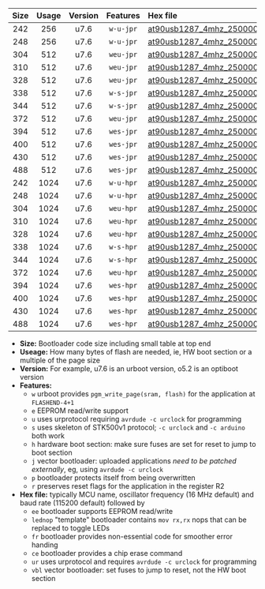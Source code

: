 |Size|Usage|Version|Features|Hex file|
|:-:|:-:|:-:|:-:|:--|
|242|256|u7.6|`w-u-jpr`|[at90usb1287_4mhz_250000bps_ur_vbl.hex](https://raw.githubusercontent.com/stefanrueger/urboot/main//at90usb1287_4mhz_250000bps_ur_vbl.hex)|
|248|256|u7.6|`w-u-jpr`|[at90usb1287_4mhz_250000bps_lednop_ur_vbl.hex](https://raw.githubusercontent.com/stefanrueger/urboot/main//at90usb1287_4mhz_250000bps_lednop_ur_vbl.hex)|
|304|512|u7.6|`weu-jpr`|[at90usb1287_4mhz_250000bps_ee_ur_vbl.hex](https://raw.githubusercontent.com/stefanrueger/urboot/main//at90usb1287_4mhz_250000bps_ee_ur_vbl.hex)|
|310|512|u7.6|`weu-jpr`|[at90usb1287_4mhz_250000bps_ee_lednop_ur_vbl.hex](https://raw.githubusercontent.com/stefanrueger/urboot/main//at90usb1287_4mhz_250000bps_ee_lednop_ur_vbl.hex)|
|328|512|u7.6|`weu-jpr`|[at90usb1287_4mhz_250000bps_ee_lednop_fr_ur_vbl.hex](https://raw.githubusercontent.com/stefanrueger/urboot/main//at90usb1287_4mhz_250000bps_ee_lednop_fr_ur_vbl.hex)|
|338|512|u7.6|`w-s-jpr`|[at90usb1287_4mhz_250000bps_vbl.hex](https://raw.githubusercontent.com/stefanrueger/urboot/main//at90usb1287_4mhz_250000bps_vbl.hex)|
|344|512|u7.6|`w-s-jpr`|[at90usb1287_4mhz_250000bps_lednop_vbl.hex](https://raw.githubusercontent.com/stefanrueger/urboot/main//at90usb1287_4mhz_250000bps_lednop_vbl.hex)|
|372|512|u7.6|`weu-jpr`|[at90usb1287_4mhz_250000bps_ee_lednop_fr_ce_ur_vbl.hex](https://raw.githubusercontent.com/stefanrueger/urboot/main//at90usb1287_4mhz_250000bps_ee_lednop_fr_ce_ur_vbl.hex)|
|394|512|u7.6|`wes-jpr`|[at90usb1287_4mhz_250000bps_ee_vbl.hex](https://raw.githubusercontent.com/stefanrueger/urboot/main//at90usb1287_4mhz_250000bps_ee_vbl.hex)|
|400|512|u7.6|`wes-jpr`|[at90usb1287_4mhz_250000bps_ee_lednop_vbl.hex](https://raw.githubusercontent.com/stefanrueger/urboot/main//at90usb1287_4mhz_250000bps_ee_lednop_vbl.hex)|
|430|512|u7.6|`wes-jpr`|[at90usb1287_4mhz_250000bps_ee_lednop_fr_vbl.hex](https://raw.githubusercontent.com/stefanrueger/urboot/main//at90usb1287_4mhz_250000bps_ee_lednop_fr_vbl.hex)|
|488|512|u7.6|`wes-jpr`|[at90usb1287_4mhz_250000bps_ee_lednop_fr_ce_vbl.hex](https://raw.githubusercontent.com/stefanrueger/urboot/main//at90usb1287_4mhz_250000bps_ee_lednop_fr_ce_vbl.hex)|
|242|1024|u7.6|`w-u-hpr`|[at90usb1287_4mhz_250000bps_ur.hex](https://raw.githubusercontent.com/stefanrueger/urboot/main//at90usb1287_4mhz_250000bps_ur.hex)|
|248|1024|u7.6|`w-u-hpr`|[at90usb1287_4mhz_250000bps_lednop_ur.hex](https://raw.githubusercontent.com/stefanrueger/urboot/main//at90usb1287_4mhz_250000bps_lednop_ur.hex)|
|304|1024|u7.6|`weu-hpr`|[at90usb1287_4mhz_250000bps_ee_ur.hex](https://raw.githubusercontent.com/stefanrueger/urboot/main//at90usb1287_4mhz_250000bps_ee_ur.hex)|
|310|1024|u7.6|`weu-hpr`|[at90usb1287_4mhz_250000bps_ee_lednop_ur.hex](https://raw.githubusercontent.com/stefanrueger/urboot/main//at90usb1287_4mhz_250000bps_ee_lednop_ur.hex)|
|328|1024|u7.6|`weu-hpr`|[at90usb1287_4mhz_250000bps_ee_lednop_fr_ur.hex](https://raw.githubusercontent.com/stefanrueger/urboot/main//at90usb1287_4mhz_250000bps_ee_lednop_fr_ur.hex)|
|338|1024|u7.6|`w-s-hpr`|[at90usb1287_4mhz_250000bps.hex](https://raw.githubusercontent.com/stefanrueger/urboot/main//at90usb1287_4mhz_250000bps.hex)|
|344|1024|u7.6|`w-s-hpr`|[at90usb1287_4mhz_250000bps_lednop.hex](https://raw.githubusercontent.com/stefanrueger/urboot/main//at90usb1287_4mhz_250000bps_lednop.hex)|
|372|1024|u7.6|`weu-hpr`|[at90usb1287_4mhz_250000bps_ee_lednop_fr_ce_ur.hex](https://raw.githubusercontent.com/stefanrueger/urboot/main//at90usb1287_4mhz_250000bps_ee_lednop_fr_ce_ur.hex)|
|394|1024|u7.6|`wes-hpr`|[at90usb1287_4mhz_250000bps_ee.hex](https://raw.githubusercontent.com/stefanrueger/urboot/main//at90usb1287_4mhz_250000bps_ee.hex)|
|400|1024|u7.6|`wes-hpr`|[at90usb1287_4mhz_250000bps_ee_lednop.hex](https://raw.githubusercontent.com/stefanrueger/urboot/main//at90usb1287_4mhz_250000bps_ee_lednop.hex)|
|430|1024|u7.6|`wes-hpr`|[at90usb1287_4mhz_250000bps_ee_lednop_fr.hex](https://raw.githubusercontent.com/stefanrueger/urboot/main//at90usb1287_4mhz_250000bps_ee_lednop_fr.hex)|
|488|1024|u7.6|`wes-hpr`|[at90usb1287_4mhz_250000bps_ee_lednop_fr_ce.hex](https://raw.githubusercontent.com/stefanrueger/urboot/main//at90usb1287_4mhz_250000bps_ee_lednop_fr_ce.hex)|

- **Size:** Bootloader code size including small table at top end
- **Useage:** How many bytes of flash are needed, ie, HW boot section or a multiple of the page size
- **Version:** For example, u7.6 is an urboot version, o5.2 is an optiboot version
- **Features:**
  + `w` urboot provides `pgm_write_page(sram, flash)` for the application at `FLASHEND-4+1`
  + `e` EEPROM read/write support
  + `u` uses urprotocol requiring `avrdude -c urclock` for programming
  + `s` uses skeleton of STK500v1 protocol; `-c urclock` and `-c arduino` both work
  + `h` hardware boot section: make sure fuses are set for reset to jump to boot section
  + `j` vector bootloader: uploaded applications *need to be patched externally*, eg, using `avrdude -c urclock`
  + `p` bootloader protects itself from being overwritten
  + `r` preserves reset flags for the application in the register R2
- **Hex file:** typically MCU name, oscillator frequency (16 MHz default) and baud rate (115200 default) followed by
  + `ee` bootloader supports EEPROM read/write
  + `lednop` "template" bootloader contains `mov rx,rx` nops that can be replaced to toggle LEDs
  + `fr` bootloader provides non-essential code for smoother error handing
  + `ce` bootloader provides a chip erase command
  + `ur` uses urprotocol and requires `avrdude -c urclock` for programming
  + `vbl` vector bootloader: set fuses to jump to reset, not the HW boot section
